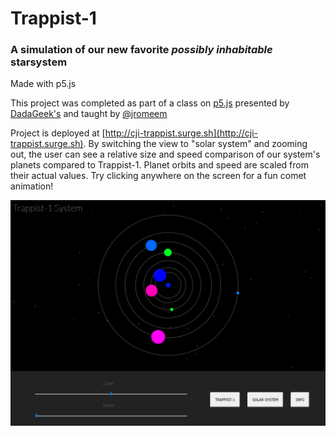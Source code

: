 # Trappist-1
### A simulation of our new favorite *possibly inhabitable* starsystem

Made with p5.js

This project was completed as part of a class on [p5.js](https://p5js.org/) presented by [DadaGeek's](http://www.dadageek.com/) and taught by [@jromeem](https://github.com/jromeem)

Project is deployed at [http://cji-trappist.surge.sh](http://cji-trappist.surge.sh). By switching the view to "solar system" and zooming out, the user can see a relative size and speed comparison of our system's planets compared to Trappist-1.  Planet orbits and speed are scaled from their actual values. Try clicking anywhere on the screen for a fun comet animation!

![image of app](https://github.com/peechiz/trappist/blob/master/trapppist.png)
